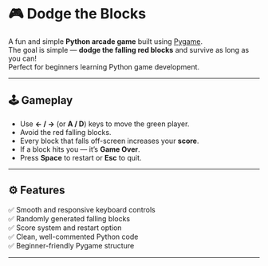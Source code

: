 # 🎮 Dodge the Blocks

A fun and simple **Python arcade game** built using [Pygame](https://www.pygame.org/).  
The goal is simple — **dodge the falling red blocks** and survive as long as you can!  
Perfect for beginners learning Python game development.

---

## 🕹️ Gameplay
- Use **← / →** (or **A / D**) keys to move the green player.
- Avoid the red falling blocks.
- Every block that falls off-screen increases your **score**.
- If a block hits you — it’s **Game Over**.
- Press **Space** to restart or **Esc** to quit.

---

## ⚙️ Features
✅ Smooth and responsive keyboard controls  
✅ Randomly generated falling blocks  
✅ Score system and restart option  
✅ Clean, well-commented Python code  
✅ Beginner-friendly Pygame structure  

---




